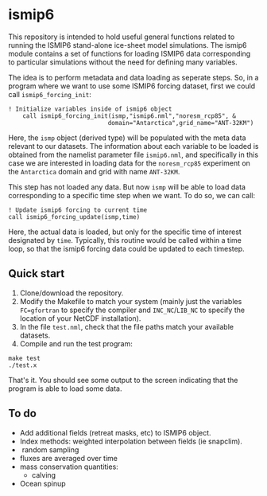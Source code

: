 # ismip6

This repository is intended to hold useful general functions related to running the ISMIP6 stand-alone ice-sheet model simulations. The ismip6 module contains a set of functions for loading ISMIP6 data corresponding to particular simulations without the need for defining many variables. 

The idea is to perform metadata and data loading as seperate steps. So, in a program where we want to use some ISMIP6 forcing dataset, first we could call `ismip6_forcing_init`:

```
! Initialize variables inside of ismip6 object 
    call ismip6_forcing_init(ismp,"ismip6.nml","noresm_rcp85", &
                            domain="Antarctica",grid_name="ANT-32KM")
```

Here, the `ismp` object (derived type) will be populated with the meta data relevant to our datasets. The information about each variable to be loaded is obtained from the namelist parameter file `ismip6.nml`, and specifically in this case we are interested in loading data for the `noresm_rcp85` experiment on the `Antarctica` domain and grid with name `ANT-32KM`. 

This step has not loaded any data. But now `ismp` will be able to load data corresponding to a specific time step when we want. To do so, we can call:

```
! Update ismip6 forcing to current time
call ismip6_forcing_update(ismp,time)
```

Here, the actual data is loaded, but only for the specific time of interest designated by `time`. Typically, this routine would be called within a time loop, so that the ismip6 forcing data could be updated to each timestep. 

## Quick start

1. Clone/download the repository.
2. Modify the Makefile to match your system (mainly just the variables `FC=gfortran` to specify the compiler and `INC_NC`/`LIB_NC` to specify the location of your NetCDF installation). 
3. In the file `test.nml`, check that the file paths match your available datasets.
4. Compile and run the test program: 
  
  ```
  make test
  ./test.x 
  ``` 

That's it. You should see some output to the screen indicating that the program is able to load some data.

## To do
  
- Add additional fields (retreat masks, etc) to ISMIP6 object.
- Index methods: weighted interpolation between fields (ie snapclim).
-  random sampling 
- fluxes are averaged over time 
- mass conservation quantities: 
  - calving
- Ocean spinup 
